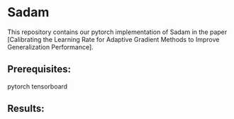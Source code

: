 # Sadam
This repository contains our pytorch implementation of Sadam in the paper [Calibrating the Learning Rate for Adaptive Gradient Methods to Improve Generalization Performance].

## Prerequisites:
pytorch
tensorboard

## Results:
